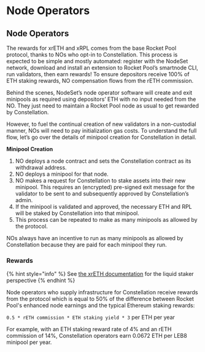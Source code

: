 # Node Operators

## Node Operators <a href="#id-2259" id="id-2259"></a>

The rewards for xrETH and xRPL comes from the base Rocket Pool protocol, thanks to NOs who opt-in to Constellation. This process is expected to be simple and mostly automated: register with the NodeSet network, download and install an extension to Rocket Pool’s smartnode CLI, run validators, then earn rewards! To ensure depositors receive 100% of ETH staking rewards, NO compensation flows from the rETH commission.

Behind the scenes, NodeSet’s node operator software will create and exit minipools as required using depositors’ ETH with no input needed from the NO. They just need to maintain a Rocket Pool node as usual to get rewarded by Constellation.

However, to fuel the continual creation of new validators in a non-custodial manner, NOs will need to pay initialization gas costs. To understand the full flow, let’s go over the details of minipool creation for Constellation in detail.

**Minipool Creation**

1. NO deploys a node contract and sets the Constellation contract as its withdrawal address.
2. NO deploys a minipool for that node.
3. NO makes a request for Constellation to stake assets into their new minipool. This requires an (encrypted) pre-signed exit message for the validator to be sent to and subsequently approved by Constellation’s admin.
4. If the minipool is validated and approved, the necessary ETH and RPL will be staked by Constellation into that minipool.
5. This process can be repeated to make as many minipools as allowed by the protocol.

NOs always have an incentive to run as many minipools as allowed by Constellation because they are paid for each minipool they run.

### Rewards

{% hint style="info" %}
&#x20;See [the xrETH documentation](xreth.md#no-staking-fees) for the liquid staker perspective
{% endhint %}

Node operators who supply infrastructure for Constellation receive rewards from the protocol which is equal to 50% of the difference between Rocket Pool's enhanced node earnings and the typical Ethereum staking rewards:

`0.5 * rETH commission * ETH staking yield * 3` per ETH per year

For example, with an ETH staking reward rate of 4% and an rETH commission of 14%, Constellation operators earn 0.0672 ETH per LEB8 minipool per year.
